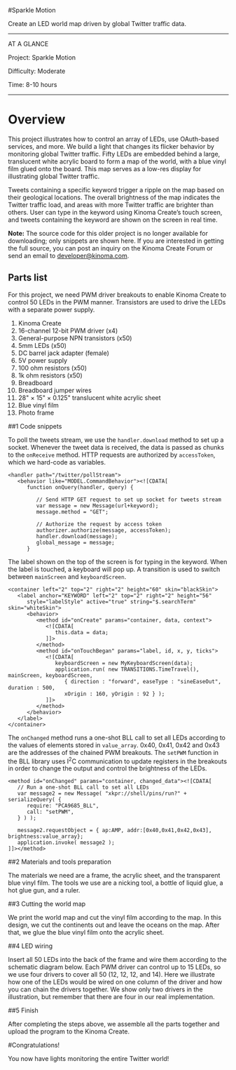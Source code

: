 <!-- Version: 160616a-CR / Primary author: ? / Last reviewed: Old project, no longer being reviewed
-->

#Sparkle Motion

Create an LED world map driven by global Twitter traffic data. 

---
AT A GLANCE

Project: Sparkle Motion

Difficulty: Moderate

Time: 8-10 hours

---

# Overview

This project illustrates how to control an array of LEDs, use OAuth-based services, and more. We build a light that changes its flicker behavior by monitoring global Twitter traffic. Fifty LEDs are embedded behind a large, translucent white acrylic board to form a map of the world, with a blue vinyl film glued onto the board. This map serves as a low-res display for illustrating global Twitter traffic.

Tweets containing a specific keyword trigger a ripple on the map based on their geological locations. The overall brightness of the map indicates the Twitter traffic load, and areas with more Twitter traffic are brighter than others. User can type in the keyword using Kinoma Create’s touch screen, and tweets containing the keyword are shown on the screen in real time.

<b>Note:</b> The source code for this older project is no longer available for downloading; only snippets are shown here. If you are interested in getting the full source, you can post an inquiry on the Kinoma Create Forum or send an email to developer@kinoma.com.

## Parts list

For this project, we need PWM driver breakouts to enable Kinoma Create to control 50 LEDs in the PWM manner. Transistors are used to drive the LEDs with a separate power supply.

1. Kinoma Create
2. 16-channel 12-bit PWM driver (x4)
3. General-purpose NPN transistors (x50)
4. 5mm LEDs (x50)
5. DC barrel jack adapter (female)
6. 5V power supply
7. 100 ohm resistors (x50)
8. 1k ohm resistors (x50)
9. Breadboard
10. Breadboard jumper wires
11. 28" × 15" × 0.125" translucent white acrylic sheet
12. Blue vinyl film
13. Photo frame

##1 Code snippets

To poll the tweets stream, we use the `handler.download` method to set up a socket. Whenever the tweet data is received, the data is passed as chunks to the `onReceive` method. HTTP requests are authorized by `accessToken`, which we hard-code as variables.

```
<handler path="/twitter/pollStream">
   <behavior like="MODEL.CommandBehavior"><![CDATA[
      function onQuery(handler, query) {

         // Send HTTP GET request to set up socket for tweets stream
         var message = new Message(url+keyword);
         message.method = "GET";

         // Authorize the request by access token
         authorizer.authorize(message, accessToken);
         handler.download(message);
         global_message = message;
      }
```

The label shown on the top of the screen is for typing in the keyword. When the label is touched, a keyboard will pop up. A transition is used to switch between `mainScreen` and `keyboardScreen`.

```
<container left="2" top="2" right="2" height="60" skin="blackSkin">
   <label anchor="KEYWORD" left="2" top="2" right="2" height="56"
      style="labelStyle" active="true" string="$.searchTerm" skin="whiteSkin">
      <behavior>
         <method id="onCreate" params="container, data, context">
            <![CDATA[
               this.data = data;
            ]]>
         </method>
         <method id="onTouchBegan" params="label, id, x, y, ticks">
            <![CDATA[
               keyboardScreen = new MyKeyboardScreen(data);
               application.run( new TRANSITIONS.TimeTravel(), mainScreen, keyboardScreen,
                  { direction : "forward", easeType : "sineEaseOut", duration : 500,
                  xOrigin : 160, yOrigin : 92 } );
            ]]>
         </method>
      </behavior>
   </label>
</container>
```

The `onChanged` method runs a one-shot BLL call to set all LEDs according to the values of elements stored in `value_array`. 0x40, 0x41, 0x42 and 0x43 are the addresses of the chained PWM breakouts. The `setPWM` function in the BLL library uses I<sup>2</sup>C communication to update registers in the breakouts in order to change the output and control the brightness of the LEDs.

```
<method id="onChanged" params="container, changed_data"><![CDATA[
   // Run a one-shot BLL call to set all LEDs
   var message2 = new Message( "xkpr://shell/pins/run?" + serializeQuery( {
      require: "PCA9685_BLL",
      call: "setPWM",
   } ) );

   message2.requestObject = { ap:AMP, addr:[0x40,0x41,0x42,0x43], brightness:value_array};
   application.invoke( message2 );
]]></method>
```

##2 Materials and tools preparation

The materials we need are a frame, the acrylic sheet, and the transparent blue vinyl film. The tools we use are a nicking tool, a bottle of liquid glue, a hot glue gun, and a ruler.

##3 Cutting the world map

We print the world map and cut the vinyl film according to the map. In this design, we cut the continents out and leave the oceans on the map. After that, we glue the blue vinyl film onto the acrylic sheet.

##4 LED wiring

Insert all 50 LEDs into the back of the frame and wire them according to the schematic diagram below. Each PWM driver can control up to 15 LEDs, so we use four drivers to cover all 50 (12, 12, 12, and 14). Here we illustrate how one of the LEDs would be wired on one column of the driver and how you can chain the drivers together. We show only two drivers in the illustration, but remember that there are four in our real implementation.

##5 Finish

After completing the steps above, we assemble all the parts together and upload the program to the Kinoma Create. 

#Congratulations!

You now have lights monitoring the entire Twitter world!